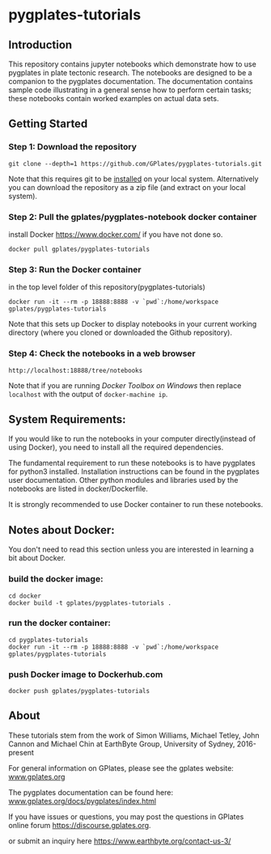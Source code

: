 # pygplates-tutorials
## Introduction
This repository contains jupyter notebooks which demonstrate how to use pygplates in plate tectonic research. The notebooks are designed to be a companion to the pygplates documentation. The documentation contains sample code illustrating in a general sense how to perform certain tasks; these notebooks contain worked examples on actual data sets.

## Getting Started
### Step 1: Download the repository 

```git clone --depth=1 https://github.com/GPlates/pygplates-tutorials.git```

Note that this requires git to be [installed](https://git-scm.com/book/en/v2/Getting-Started-Installing-Git) on your local system.
Alternatively you can download the repository as a zip file (and extract on your local system).

### Step 2: Pull the gplates/pygplates-notebook docker container 
install Docker https://www.docker.com/ if you have not done so.

```docker pull gplates/pygplates-tutorials```

### Step 3: Run the Docker container 
in the top level folder of this repository(pygplates-tutorials)

```docker run -it --rm -p 18888:8888 -v `pwd`:/home/workspace gplates/pygplates-tutorials```

Note that this sets up Docker to display notebooks in your current working directory (where you cloned or downloaded the Github repository).

### Step 4: Check the notebooks in a web browser

```http://localhost:18888/tree/notebooks```

Note that if you are running *Docker Toolbox on Windows* then replace ```localhost``` with the output of ```docker-machine ip```.

## System Requirements:
If you would like to run the notebooks in your computer directly(instead of using Docker), you need to install all the required dependencies. 

The fundamental requirement to run these notebooks is to have pygplates for python3 installed. Installation instructions can be found in the pygplates user documentation.
Other python modules and libraries used by the notebooks are listed in docker/Dockerfile.

It is strongly recommended to use Docker container to run these notebooks.

## Notes about Docker:
You don't need to read this section unless you are interested in learning a bit about Docker.

### build the docker image:
```
cd docker
docker build -t gplates/pygplates-tutorials .
```

### run the docker container:
```
cd pygplates-tutorials
docker run -it --rm -p 18888:8888 -v `pwd`:/home/workspace gplates/pygplates-tutorials
```
### push Docker image to Dockerhub.com
```
docker push gplates/pygplates-tutorials
```

## About 
These tutorials stem from the work of Simon Williams, Michael Tetley, John Cannon and Michael Chin at
EarthByte Group, University of Sydney, 2016-present

For general information on GPlates, please see the gplates website:
www.gplates.org

The pygplates documentation can be found here:
www.gplates.org/docs/pygplates/index.html

If you have issues or questions, you may post the questions in GPlates online forum https://discourse.gplates.org. 

or submit an inquiry here https://www.earthbyte.org/contact-us-3/
